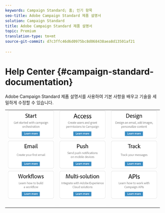 ```yaml
---
keywords: Campaign Standard; 홈; 인기 항목
seo-title: Adobe Campaign Standard 제품 설명서
solution: Campaign Standard
title: Adobe Campaign Standard 제품 설명서
topic: Premium
translation-type: tm+mt
source-git-commit: d7c3ffc46d6d0975bc8d068438aea8d13501af21

---
```



# Help Center {#campaign-standard-documentation}

Adobe Campaign Standard 제품 설명서를 사용하여 기본 사항을 배우고 기술을 세밀하게 수정할 수 있습니다.

|  |  |  |
|:---:|:---:|:---:|
| [![이미지](/help/assets/start-400.png)](/help/start/using/campaign-orchestration.md) | [![이미지](/help/assets/access-400.png)](/help/administration/using/about-access-management.md) | [![이미지](/help/assets/design-400.png)](/help/designing/using/about-email-content-design.md) |
| [![이미지](/help/assets/email-400.png)](/help/channels/using/creating-an-email.md) | [![이미지](/help/assets/push-400.png)](/help/channels/using/about-push-notifications.md) | [![이미지](/help/assets/track-400.png)](/help/sending/using/tracking-messages.md) |
| [![이미지](/help/assets/workflows-400.png)](/help/automating/using/building-a-workflow.md) | [![이미지](/help/assets/multi-400.png)](/help/integrating/using/about-campaign-integrations.md) | [![이미지](/help/assets/api-400.png)](https://docs.campaign.adobe.com/doc/standard/en/api/ACS_API.html) |
| [![이미지](/help/assets/empty123456791.png)](https://docs.adobe.com/content/help/en/campaign-standard/using/campaign-standard-home.html) | [![이미지](/help/assets/empty123456791.png)](https://docs.adobe.com/content/help/en/campaign-standard/using/campaign-standard-home.html) | [![이미지](/help/assets/empty123456791.png)](https://docs.adobe.com/content/help/en/campaign-standard/using/campaign-standard-home.html) |
